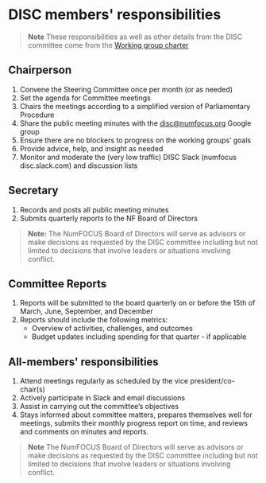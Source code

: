 # DISC members' responsibilities

> **Note**
> These responsibilities as well as other details from the DISC committee come from the [Working group charter](DISC-Committee-Charter-2021.pdf)

## Chairperson

1. Convene the Steering Committee once per month (or as needed)
2. Set the agenda for Committee meetings
3. Chairs the meetings according to a simplified version of Parliamentary Procedure
4. Share the public meeting minutes with the <disc@numfocus.org> Google group
5. Ensure there are no blockers to progress on the working groups’ goals
6. Provide advice, help, and insight as needed
7. Monitor and moderate the (very low traffic) DISC Slack (numfocus disc.slack.com) and discussion lists

## Secretary

1. Records and posts all public meeting minutes
2. Submits quarterly reports to the NF Board of Directors

> **Note:**
> The NumFOCUS Board of Directors will serve as advisors or make decisions as requested by the DISC committee including but not limited to decisions that involve leaders or situations involving conflict.

## Committee Reports

1. Reports will be submitted to the board quarterly on or before the 15th of March, June,
   September, and December
2. Reports should include the following metrics:
   - Overview of activities, challenges, and outcomes
   - Budget updates including spending for that quarter - if applicable

## All-members' responsibilities

1. Attend meetings regularly as scheduled by the vice president/co-chair(s)
2. Actively participate in Slack and email discussions
3. Assist in carrying out the committee’s objectives
4. Stays informed about committee matters, prepares themselves well for meetings, submits their monthly progress report
   on time, and reviews and comments on minutes and reports.

> **Note**
> The NumFOCUS Board of Directors will serve as advisors or make decisions as requested by the DISC committee including but not limited to decisions that involve leaders or situations involving conflict.
